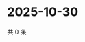 # 2025-10-30

共 0 条

<!-- BEGIN BILIBILI -->
<!-- 最后更新时间 2025-10-30 03:07:27 +0800 -->

<!-- END BILIBILI -->